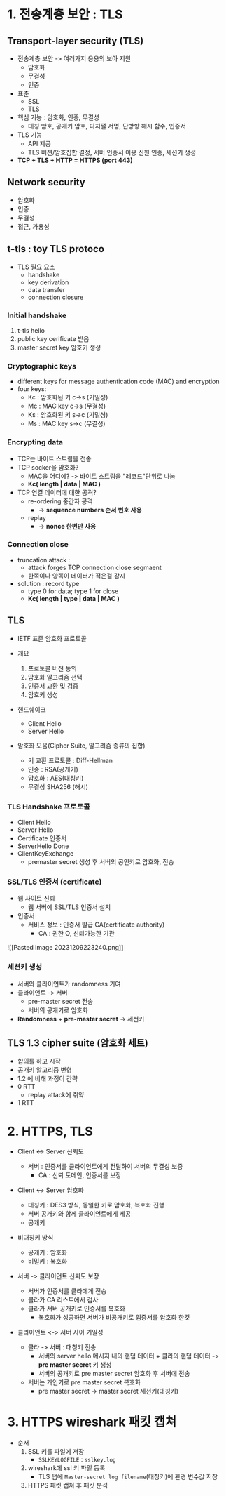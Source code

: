 # 1. 전송계층 보안 : TLS
## Transport-layer security (TLS)
- 전송계층 보안 -> 여러가지 응용의 보아 지원
	- 암호화
	- 무결성
	- 인증
- 표준
	- SSL
	- TLS
- 핵심 기능 : 암호화, 인증, 무결성
	- 대칭 암호, 공개키 암호, 디지털 서명, 단방향 해시 함수, 인증서
- TLS 기능
	- API 제공
	- TLS 버젼/암호집합 결정, 서버 인증서 이용 신원 인증, 세션키 생성
- **TCP + TLS + HTTP = HTTPS (port 443)**

## Network security
- 암호화
- 인증
- 무결성
- 접근, 가용성

## t-tls : toy TLS protoco
- TLS 필요 요소
	- handshake
	- key derivation 
	- data transfer
	- connection closure

### Initial handshake
1. t-tls hello
2. public key cerificate 받음
3. master secret key 암호키 생성

### Cryptographic keys
- different keys for message authentication code (MAC) and encryption
- four keys:
	- Kc : 암호화된 키 c->s (기밀성)
	- Mc : MAC key c->s (무결성)
	- Ks : 암호화된 키 s->c (기밀성)
	- Ms : MAC key s->c (무결성)

### Encrypting data
- TCP는 바이트 스트림을 전송
- TCP socker을 암호화?
	- MAC을 어디에? -> 바이트 스트림을 "레코드"단위로 나눔
	- **Kc( length | data | MAC )**
- TCP 연결 데이터에 대한 공격?
	- re-ordering 중간자 공격
		- -> **sequence numbers  순서 번호 사용**
	- replay
		- -> **nonce 한번만 사용**

### Connection close
- truncation attack : 
	- attack forges TCP connection close segmaent
	- 한쪽이나 양쪽이 데이터가 적은걸 감지
- solution : record type
	- type 0 for data; type 1 for close
	- **Kc( length | type | data | MAC )**

## TLS
- IETF 표준 암호화 프로토콜
- 개요
	1. 프로토콜 버전 동의
	2. 암호화 알고리즘 선택
	3. 인증서 교환 및 검증
	4. 암호키 생성

- 핸드쉐이크
	- Client Hello
	- Server Hello

- 암호화 모음(Cipher Suite, 알고리즘 종류의 집합)
	- 키 교환 프로토콜 : Diff-Hellman
	- 인증 : RSA(공개키)
	- 암호화 : AES(대칭키)
	- 무결성 SHA256 (해시)

### TLS Handshake 프로토콜
- Client Hello
- Server Hello
- Certificate 인증서
- ServerHello Done
- ClientKeyExchange
	- premaster secret 생성 후 서버의 공인키로 암호화, 전송

### SSL/TLS 인증서 (certificate)
- 웹 사이트 신뢰
	- 웹 서버에 SSL/TLS 인증서 설치
- 인증서
	- 서비스 정보 : 인증서 발급 CA(certificate authority)
		- CA : 권한 O, 신뢰가능한 기관

![[Pasted image 20231209223240.png]]

### 세션키 생성
- 서버와 클라이언트가 randomness 기여
- 클라이언트 -> 서버
	- pre-master secret 전송
	- 서버의 공개키로 암호화
- **Randomness** + **pre-master secret** -> 세션키

## TLS 1.3 cipher suite (암호화 세트)
- 합의를 하고 시작
- 공개키 알고리즘 변형
- 1.2 에 비해 과정이 간략
- 0 RTT
	- replay attack에 취약
- 1 RTT


# 2. HTTPS, TLS
- Client <-> Server 신뢰도
	- 서버 : 인증서를 클라이언트에게 전달하여 서버의 무결성 보증
		- CA : 신뢰 도메인, 인증서를 보장
- Client <-> Server 암호화
	- 대칭키 : DES3 방식, 동일한 키로 암호화, 복호화 진행
	- 서버 공개키와 함께 클라이언트에게 제공
	- 공개키

- 비대칭키 방식
	- 공개키 : 암호화
	- 비밀키 : 복호화

- 서버 -> 클라이언트 신뢰도 보장
	- 서버가 인증서를 클라에게 전송
	- 클라가 CA 리스트에서 검사
	- 클라가 서버 공개키로 인증서를 복호화
		- 복호화가 성공하면 서버가 비공개키로 임증서를 암호화 한것

- 클라이언트 <-> 서버 사이 기밀성
	- 클라 -> 서버 : 대칭키 전송 
		- 서버의 server hello 메시지 내의 랜덤 데이터 + 클라의 랜덤 데이터 -> **pre master secret** 키 생성
		- 서버의 공개키로 pre master secret 암호화 후 서버에 전송
	- 서버는 개인키로 pre master secret 복호화
		- pre master secret -> master secret 세션키(대칭키)


# 3. HTTPS wireshark 패킷 캡쳐
- 순서
	1. SSL 키를 파일에 저장
		- `SSLKEYLOGFILE` : `sslkey.log`
	2. wireshark에 ssl 키 파일 등록
		- TLS 탭에 `Master-secret log filename`(대칭키)에 환경 변수값 저장
	3. HTTPS 패킷 캡쳐 후 패킷 분석